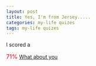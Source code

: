 ```yaml
---
layout: post
title: Yes, I'm from Jersey.....
categories: my-life quizes
tags: my-life quizes
---
```

I scored a 


<font SIZE="3" COLOR="#FF0000">71%</font>
<a href="http://www.quizie.com/test.php testid=292151&amp;rn=%n">What about you </a>